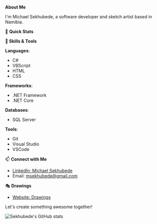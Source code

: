 **About Me**

I'm Michael Sekhubede, a software developer and sketch artist based in Namibia.

🚀 **Quick Stats**

**💼 Skills & Tools**

**Languages**: 
- C#
- VBScript
- HTML
- CSS

**Frameworks**:
- .NET Framework
- .NET Core

**Databases**:
- SQL Server

**Tools**:
- Git
- Visual Studio
- VSCode

📫 **Connect with Me**

- [LinkedIn: Michael Sekhubede](https://www.linkedin.com/in/michael-sekhubede)
- Email: msekhubede@gmail.com

🎭 **Drawings**
- [Website: Drawings](https://msekhubede.wordpress.com/)

Let's create something awesome together!



![Sekhubede's GitHub stats](https://github-readme-stats.vercel.app/api?username=sekhubede&show_icons=true&theme=transparent)